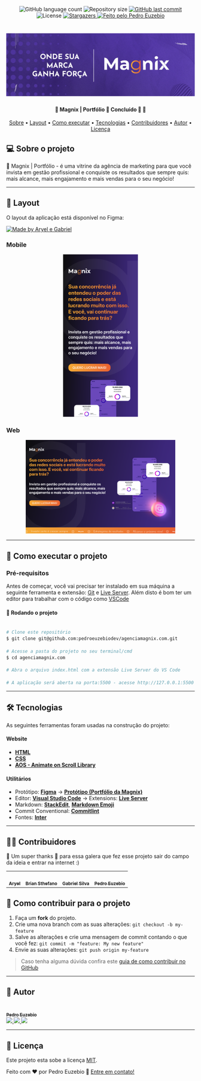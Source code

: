 <p align="center">
  <img alt="GitHub language count" src="https://img.shields.io/github/languages/count/pedroeuzebiodev/agenciamagnix.com?color=4c3398" />

  <img alt="Repository size" src="https://img.shields.io/github/repo-size/pedroeuzebiodev/agenciamagnix.com" />

  <a href="https://github.com/pedroeuzebiodev/agenciamagnix.com/commits/master">
    <img alt="GitHub last commit" src="https://img.shields.io/github/last-commit/pedroeuzebiodev/agenciamagnix.com" />
  </a>

   <img alt="License" src="https://img.shields.io/badge/license-MIT-brightgreen" />

   <a href="https://github.com/pedroeuzebiodev/agenciamagnix.com/stargazers">
    <img alt="Stargazers" src="https://img.shields.io/github/stars/pedroeuzebiodev/agenciamagnix.com?style=social" />
  </a>

  <a href="https://www.agenciamagnix.com">
    <img alt="Feito pelo Pedro Euzebio" src="https://img.shields.io/badge/feito%20por-Pedro%20Euzebio-4c3398" />
  </a>
</p>

<h1 align="center">
  <img alt="Agência Magnix" title="Agência Magnix" src="./.github/capa.png" />
</h1>

<h4 align="center">
 🚧  Magnix | Portfólio 💜 Concluído 🚀 🚧
</h4>

<p align="center">
 <a href="#-sobre-o-projeto">Sobre</a> •
 <a href="#-layout">Layout</a> •
 <a href="#-como-executar-o-projeto">Como executar</a> •
 <a href="#-tecnologias">Tecnologias</a> •
 <a href="#-contribuidores">Contribuidores</a> •
 <a href="#-autor">Autor</a> •
 <a href="#user-content--licença">Licença</a>
</p>

## 💻 Sobre o projeto

💜 Magnix | Portfólio - é uma vitrine da agência de marketing para que você invista em gestão profissional e conquiste os resultados que sempre quis: mais alcance, mais engajamento e mais vendas para o seu negócio!

---

## 🎨 Layout

O layout da aplicação está disponível no Figma:

<a href="https://www.figma.com/design/FfB9vGc6l0xiU6wdFlVVFg/Portf%C3%B3lio-da-Ag%C3%AAncia-Magnix?node-id=0-1&t=No4Bs95OYXbDjsnp-1">
  <img alt="Made by Aryel e Gabriel" src="https://img.shields.io/badge/Acessar%20Layout%20-Figma-%2304D361">
</a>

### Mobile

<p align="center">
  <img alt="Agência Magnix | Portfólio" title="Agência Magnix | Portfólio" src="./.github/preview-mobile.png" width="200px">
</p>

### Web

<p align="center">
  <img alt="Agência Magnix | Portfólio" title="Agência Magnix | Portfólio" src="./.github/preview-web.png" width="400px">
</p>

---

## 🚀 Como executar o projeto

### Pré-requisitos

Antes de começar, você vai precisar ter instalado em sua máquina a seguinte ferramenta e extensão: [Git](https://git-scm.com) e [Live Server](https://marketplace.visualstudio.com/items?itemName=ritwickdey.LiveServer). Além disto é bom ter um editor para trabalhar com o código como [VSCode](https://code.visualstudio.com/)

#### 🧭 Rodando o projeto

```bash

# Clone este repositório
$ git clone git@github.com:pedroeuzebiodev/agenciamagnix.com.git

# Acesse a pasta do projeto no seu terminal/cmd
$ cd agenciamagnix.com

# Abra o arquivo index.html com a extensão Live Server do VS Code

# A aplicação será aberta na porta:5500 - acesse http://127.0.0.1:5500

```

---

## 🛠 Tecnologias

As seguintes ferramentas foram usadas na construção do projeto:

#### **Website**

- **[HTML](https://developer.mozilla.org/pt-BR/docs/Web/HTML)**
- **[CSS](https://developer.mozilla.org/pt-BR/docs/Web/CSS)**
- **[AOS - Animate on Scroll Library](https://michalsnik.github.io/aos/)**

#### **Utilitários**

- Protótipo: **[Figma](https://www.figma.com/)** → **[Protótipo (Portfólio da Magnix)](https://www.figma.com/design/FfB9vGc6l0xiU6wdFlVVFg/Portf%C3%B3lio-da-Ag%C3%AAncia-Magnix?node-id=0-1&t=No4Bs95OYXbDjsnp-1)**
- Editor: **[Visual Studio Code](https://code.visualstudio.com/)** → Extensions: **[Live Server](https://marketplace.visualstudio.com/items?itemName=ritwickdey.LiveServer)**
- Markdown: **[StackEdit](https://stackedit.io/)**, **[Markdown Emoji](https://gist.github.com/rxaviers/7360908)**
- Commit Conventional: **[Commitlint](https://github.com/conventional-changelog/commitlint)**
- Fontes: **[Inter](https://fonts.google.com/specimen/Inter)**

---

## 👨‍💻 Contribuidores

💜 Um super thanks 👏 para essa galera que fez esse projeto sair do campo da ideia e entrar na internet :)

<table>
  <tr>
    <td align="center"><a href="https://www.instagram.com/findaryel"><img style="border-radius: 50%;" src="https://i.imgur.com/xeLXCQi.png" width="100px;" alt=""/><br /><sub><b>Aryel</b></sub></a></td>
    <td align="center"><a href="https://www.linkedin.com/in/brian-sthefano/"><img style="border-radius: 50%;" src="https://i.imgur.com/w1NXLlI.png" width="100px;" alt=""/><br /><sub><b>Brian Sthefano</b></sub></a></td>
    <td align="center"><a href="https://www.behance.net/gabrielsilva696"><img style="border-radius: 50%;" src="https://i.imgur.com/oDVzvs3.png" width="100px;" alt=""/><br /><sub><b>Gabriel Silva</b></sub></a></td>
    <td align="center"><a href="https://www.linkedin.com/in/pedroeuzebio"><img style="border-radius: 50%;" src="https://i.imgur.com/dJmzEPE.png" width="100px;" alt=""/><br /><sub><b>Pedro Euzebio</b></sub></a></td>
  </tr>
</table>

## 💪 Como contribuir para o projeto

1. Faça um **fork** do projeto.
2. Crie uma nova branch com as suas alterações: `git checkout -b my-feature`
3. Salve as alterações e crie uma mensagem de commit contando o que você fez: `git commit -m "feature: My new feature"`
4. Envie as suas alterações: `git push origin my-feature`

> Caso tenha alguma dúvida confira este [guia de como contribuir no GitHub](./CONTRIBUTING.md)

---

## 🦸 Autor

<a href="https://www.linkedin.com/in/pedroeuzebio">
 <img style="border-radius: 50%;" src="https://i.imgur.com/dJmzEPE.png" width="100px;" alt=""/>
 <br />
 <sub><b>Pedro Euzebio</b></sub>
</a>

<br>

<a href="mailto:pedroeuzebio.contato@gmail.com" class="contato">
        <img src="https://img.shields.io/badge/Gmail-D14836?style=plastic&logo=gmail&logoColor=white" />
      </a>
      <a href="https://www.linkedin.com/in/pedroeuzebio" class="contato">
        <img src="https://img.shields.io/badge/linkedin-%230077B5.svg?style=plastic&logo=linkedin&logoColor=white" />
      </a>
      <a href="https://www.youtube.com/@pedroeuzebiodev" class="contato">
        <img src="https://img.shields.io/badge/YouTube-%23FF0000.svg?style=plastic&logo=YouTube&logoColor=white" />
      </a>

---

## 📝 Licença

Este projeto esta sobe a licença [MIT](./LICENSE).

Feito com ❤️ por Pedro Euzebio 👋 [Entre em contato!](https://www.linkedin.com/in/pedroeuzebio)
